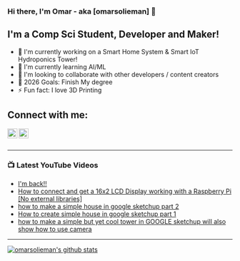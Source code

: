 ### Hi there, I'm Omar - aka [omarsolieman] 👋

## I'm a Comp Sci Student, Developer and Maker!
- 🔭 I'm currently working on a Smart Home System & Smart IoT Hydroponics Tower!
- 🌱 I'm currently learning AI/ML 
- 🤝 I'm looking to collaborate with other developers / content creators
- 🥅 2026 Goals: Finish My degree
- ⚡ Fun fact: I love 3D Printing

## Connect with me:
[<img align="left" width="22px" src="https://cdn.jsdelivr.net/npm/simple-icons@v3/icons/linkedin.svg" />][linkedin]
[<img align="left" width="22px" src="https://cdn.jsdelivr.net/npm/simple-icons@v3/icons/instagram.svg" />][instagram]
 
<br />
<br />

---

### 📺 Latest YouTube Videos
<!-- YOUTUBE:START -->
- [I'm back!!](https://www.youtube.com/watch?v=-WSCI_DihpI)
- [How to connect and get a 16x2 LCD Display working with a Raspberry Pi [No external libraries]](https://www.youtube.com/watch?v=2g-cPHo07RQ)
- [how to make a simple house in google sketchup part 2](https://www.youtube.com/watch?v=elrsQAXxkGU)
- [How to create simple house in google sketchup part 1](https://www.youtube.com/watch?v=tKeypP5I4OU)
- [how to make a simple but yet cool tower in GOOGLE sketchup will also show how to use camera](https://www.youtube.com/watch?v=76WkGZ65qiY)
<!-- YOUTUBE:END -->

---

[![omarsolieman's github stats](https://github-readme-stats.vercel.app/api?username=omarsolieman)](https://github.com/omarsolieman/github-readme-stats)

 
<br />
<br />

[website]: http://omarsolieman.vercel.app/
[instagram]: https://www.instagram.com/omarsolieman/
[linkedin]:https://www.linkedin.com/in/omarsolieman/
